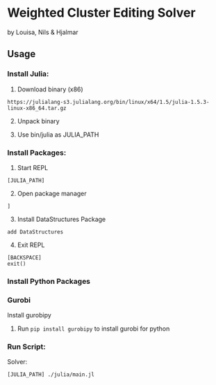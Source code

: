 # Weighted Cluster Editing Solver

by Louisa, Nils & Hjalmar

## Usage

### Install Julia:

1. Download binary (x86)

```
https://julialang-s3.julialang.org/bin/linux/x64/1.5/julia-1.5.3-linux-x86_64.tar.gz
```

2. Unpack binary

3. Use bin/julia as JULIA_PATH

### Install Packages:

1. Start REPL 
```
[JULIA_PATH]
```

2. Open package manager
```
]
```

3. Install DataStructures Package
```
add DataStructures
```

4. Exit REPL
```
[BACKSPACE]
exit()
```

### Install Python Packages

### Gurobi 

Install gurobipy

1. Run `pip install gurobipy` to install gurobi for python

### Run Script:

Solver:
```
[JULIA_PATH] ./julia/main.jl
```